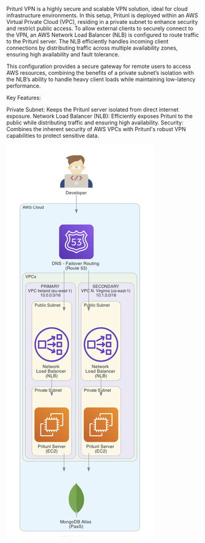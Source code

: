 Pritunl VPN is a highly secure and scalable VPN solution, ideal for cloud infrastructure environments. In this setup, Pritunl is deployed within an AWS Virtual Private Cloud (VPC), residing in a private subnet to enhance security and restrict public access. To allow external clients to securely connect to the VPN, an AWS Network Load Balancer (NLB) is configured to route traffic to the Pritunl server. The NLB efficiently handles incoming client connections by distributing traffic across multiple availability zones, ensuring high availability and fault tolerance.

This configuration provides a secure gateway for remote users to access AWS resources, combining the benefits of a private subnet’s isolation with the NLB’s ability to handle heavy client loads while maintaining low-latency performance.

Key Features:

Private Subnet: Keeps the Pritunl server isolated from direct internet exposure.
Network Load Balancer (NLB): Efficiently exposes Pritunl to the public while distributing traffic and ensuring high availability.
Security: Combines the inherent security of AWS VPCs with Pritunl's robust VPN capabilities to protect sensitive data.


![alt text](image.png)